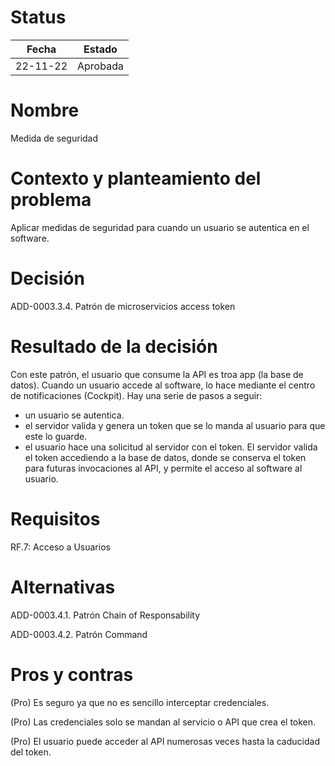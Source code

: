 # Status

| Fecha | Estado |
| --- | --- |
| 22-11-22 | Aprobada |

# Nombre

Medida de seguridad

# Contexto y planteamiento del problema

Aplicar medidas de seguridad para cuando un usuario se autentica en el software.

# Decisión

ADD-0003.3.4. Patrón de microservicios access token

# Resultado de la decisión

Con este patrón, el usuario que consume la API es troa app (la base de datos). Cuando un usuario accede al software, lo hace mediante el centro de notificaciones (Cockpit).
Hay una serie de pasos a seguir:
- un usuario se autentica.
- el servidor valida y genera un token que se lo manda al usuario para que este lo guarde.
- el usuario hace una solicitud al servidor con el token. El servidor valida el token accediendo a la base de datos, donde se conserva el token para futuras invocaciones al API, y permite el acceso al software al usuario.

# Requisitos

RF.7: Acceso a Usuarios

# Alternativas

ADD-0003.4.1. Patrón Chain of Responsability

ADD-0003.4.2. Patrón Command

# Pros y contras

(Pro) Es seguro ya que no es sencillo interceptar credenciales.

(Pro) Las credenciales solo se mandan al servicio o API que crea el token.

(Pro) El usuario puede acceder al API numerosas veces hasta la caducidad del token.
